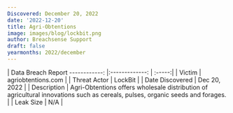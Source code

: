 ```yaml
---
Discovered: December 20, 2022
date: '2022-12-20'
title: Agri-Obtentions
image: images/blog/lockbit.png
author: Breachsense Support
draft: false
yearmonths: 2022/december
---
```



| Data Breach Report
------------:     |:-------------:    | :-----:|
| Victim      | agriobtentions.com      | 
| Threat Actor      | LockBit      | 
| Date Discovered      | Dec 20, 2022      | 
| Description      | Agri-Obtentions offers wholesale distribution of agricultural innovations such as cereals, pulses, organic seeds and forages.      | 
| Leak Size      | N/A      | 

